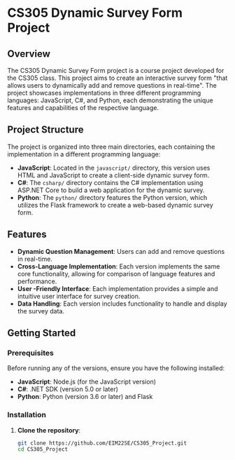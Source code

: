 # CS305 Dynamic Survey Form Project

## Overview

The CS305 Dynamic Survey Form project is a course project developed for the CS305 class. This project aims to create an interactive survey form "that allows users to dynamically add and remove questions in real-time". The project showcases implementations in three different programming languages: JavaScript, C#, and Python, each demonstrating the unique features and capabilities of the respective language.

## Project Structure

The project is organized into three main directories, each containing the implementation in a different programming language:

- **JavaScript**: Located in the `javascript/` directory, this version uses HTML and JavaScript to create a client-side dynamic survey form.
- **C#**: The `csharp/` directory contains the C# implementation using ASP.NET Core to build a web application for the dynamic survey.
- **Python**: The `python/` directory features the Python version, which utilizes the Flask framework to create a web-based dynamic survey form.

## Features

- **Dynamic Question Management**: Users can add and remove questions in real-time.
- **Cross-Language Implementation**: Each version implements the same core functionality, allowing for comparison of language features and performance.
- **User -Friendly Interface**: Each implementation provides a simple and intuitive user interface for survey creation.
- **Data Handling**: Each version includes functionality to handle and display the survey data.

## Getting Started

### Prerequisites

Before running any of the versions, ensure you have the following installed:

- **JavaScript**: Node.js (for the JavaScript version)
- **C#**: .NET SDK (version 5.0 or later)
- **Python**: Python (version 3.6 or later) and Flask

### Installation

1. **Clone the repository**:
   ```bash
   git clone https://github.com/EIM22SE/CS305_Project.git
   cd CS305_Project
